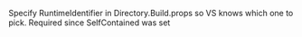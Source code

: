 Specify RuntimeIdentifier in Directory.Build.props so VS knows which one to pick. Required since SelfContained was set
